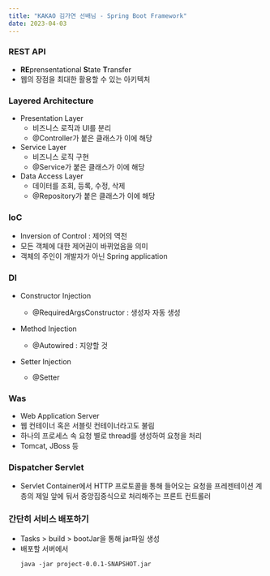 ```yaml
---
title: "KAKAO 김가연 선배님 - Spring Boot Framework"
date: 2023-04-03
---
```


### REST API

- **RE**prensentational **S**tate **T**ransfer
- 웹의 장점을 최대한 활용할 수 있는 아키텍처

### Layered Architecture

- Presentation Layer
  - 비즈니스 로직과 UI를 분리
  - @Controller가 붙은 클래스가 이에 해당
- Service Layer
  - 비즈니스 로직 구현
  - @Service가 붙은 클래스가 이에 해당
- Data Access Layer
  - 데이터를 조회, 등록, 수정, 삭제
  - @Repository가 붙은 클래스가 이에 해당

### IoC

- Inversion of Control : 제어의 역전
- 모든 객체에 대한 제어권이 바뀌었음을 의미
- 객체의 주인이 개발자가 아닌 Spring application

### DI

- Constructor Injection

  - @RequiredArgsConstructor : 생성자 자동 생성

- Method Injection

  - @Autowired : 지양할 것

- Setter Injection
  - @Setter

### Was

- Web Application Server
- 웹 컨테이너 혹은 서블릿 컨테이너라고도 불림
- 하나의 프로세스 속 요청 별로 thread를 생성하여 요청을 처리
- Tomcat, JBoss 등

### Dispatcher Servlet

- Servlet Container에서 HTTP 프로토콜을 통해 들어오는 요청을 프레젠테이션 계층의 제일 앞에 둬서 중앙집중식으로 처리해주는 프론트 컨트롤러

### 간단히 서비스 배포하기

- Tasks > build > bootJar을 통해 jar파일 생성
- 배포할 서버에서
  ```
  java -jar project-0.0.1-SNAPSHOT.jar
  ```
